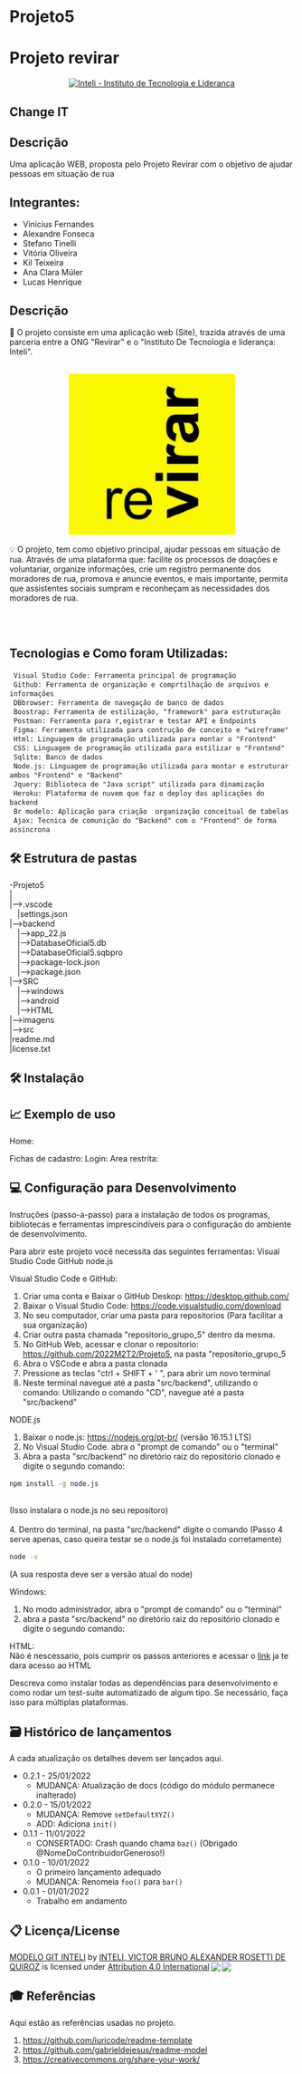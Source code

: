 # Projeto5
# Projeto revirar

<p align="center">
<a href= "https://www.inteli.edu.br/"><img src="https://www.inteli.edu.br/wp-content/uploads/2021/08/20172028/marca_1-2.png" alt="Inteli - Instituto de Tecnologia e Liderança" border="0"></a>
</p>

## Change IT

## Descrição
Uma aplicação WEB, proposta pelo Projeto Revirar com o objetivo de ajudar pessoas em situação de rua

## Integrantes: 
-    Vinicius Fernandes
-    Alexandre Fonseca
-    Stefano Tinelli
-    Vitória Oliveira
-    Kil Teixeira
-    Ana Clara Müler
-    Lucas Henrique

## Descrição

📜 O projeto consiste em uma aplicação web (Site), trazida através de uma parceria entre a ONG "Revirar" e o "Instituto De Tecnologia e liderança: Inteli".
<br><br>
<p align="center">
<a href="https://github.com/2022M2T2/Projeto5/blob/main/frontend/img/Logos/logo.png"><img class="imgdeg" src="src\img\Logos\logo.png" alt="Book" style="max-width: 80%; max-height: 80%;" /></a>


💡 O projeto, tem como objetivo principal, ajudar pessoas em situação de rua. Através de uma plataforma que: facilite os processos de doações e voluntariar, organize informações, crie um registro permanente dos moradores de rua, promova e anuncie eventos, e  mais importante, permita que assistentes sociais sumpram e reconheçam as necessidades dos moradores de rua.
<!-- <br><br>
May the force be with you! -->
<br><br>

## Tecnologias e Como foram Utilizadas:
     Visual Studio Code: Ferramenta principal de programação
     Github: Ferramenta de organização e comprtilhação de arquivos e informações
     DBbrowser: Ferramenta de navegação de banco de dados
     Boostrap: Ferramenta de estilização, "framework" para estruturação
     Postman: Ferramenta para r,egistrar e testar API e Endpoints
     Figma: Ferramenta utilizada para contrução de conceito e "wireframe"
     Html: Linguagem de programação utilizada para montar o "Frontend"
     CSS: Linguagem de programação utilizada para estilizar o "Frontend"
     Sqlite: Banco de dados
     Node.js: Linguagem de programação utilizada para montar e estruturar ambos "Frontend" e "Backend"
     Jquery: Biblioteca de "Java script" utilizada para dinamização
     Heroku: Plataforma de nuvem que faz o deploy das aplicações do backend
     Br modelo: Aplicação para criação  organização conceitual de tabelas
     Ajax: Tecnica de comunição do "Backend" com o "Frontend" de forma assincrona
     
     
## 🛠 Estrutura de pastas
 
-Projeto5<br>
|<br>
|-->.vscode<br>
  &emsp;|settings.json<br>
|-->backend<br>
  &emsp;|-->app_22.js<br>
  &emsp;|-->DatabaseOficial5.db<br>
  &emsp;|-->DatabaseOficial5.sqbpro<br>
  &emsp;|-->package-lock.json<br>
  &emsp;|-->package.json<br>
|-->SRC<br>
  &emsp;|-->windows<br>
  &emsp;|-->android<br>
  &emsp;|-->HTML<br>
|-->imagens<br>
|-->src<br>
|readme.md<br>
|license.txt<br>

<!-- Há também 4 pastas que seguem da seguinte forma:

<b>documentos</b>: Aqui estarão todos os documentos do projeto, mas principalmente o <b>GDD (Game Design Document)/Documentação do Sistema</b>. Há uma pasta <b>antigos</b> onde estarão todas as versões antigas da documentação.

<b>executáveis</b>: Aqui estarão todos os executáveis do jogo, prontos para rodar. Há no mínimo 3 pastas, uma para binários <b>Windows</b>, uma para binários <b>android</b> e uma para a <b>Web/HTML</b>

<b>imagens</b>: Algumas imagens do jogo/sistema e logos prontos para serem utilizados e visualizados.

<b>src</b>: Nesta pasta irá todo o código fonte do jogo/sistema, pronto para para ser baixado e modificado. -->

## 🛠 Instalação


## 📈 Exemplo de uso

<!-- Alguns exemplos interessantes e úteis sobre como seu projeto pode ser utilizado.

Adicione blocos de códigos e, se necessário, screenshots.

Este modelo pode ser copiado e utilizado à vontade. -->

     
     
Home:
     
Fichas de cadastro:
Login:
Area restrita:

## 💻 Configuração para Desenvolvimento
     
 Instruções (passo-a-passo) para a instalação de todos os programas, bibliotecas e ferramentas imprescindíveis para o configuração do ambiente de desenvolvimento.
<br>

Para abrir este projeto você necessita das seguintes ferramentas:
Visual Studio Code
GitHub 
node.js

Visual Studio Code e GitHub:  
1.   Criar uma conta e Baixar o GitHub Deskop: https://desktop.github.com/ 
2.   Baixar o Visual Studio Code: https://code.visualstudio.com/download 
3.   No seu computador, criar uma pasta para repositorios (Para facilitar a sua organização)
4.   Criar outra pasta chamada "repositorio_grupo_5" dentro da mesma.
5.   No GitHub Web, acessar e clonar o repositorio: https://github.com/2022M2T2/Projeto5, na pasta "repositorio_grupo_5
6.   Abra o VSCode e abra a pasta clonada
7.   Pressione as teclas "ctrl + SHIFT + ' ", para abrir um novo terminal
8.   Neste terminal navegue até a pasta "src/backend", utilizando o comando:
     Utilizando o comando "CD", navegue até a pasta "src/backend"
     
NODE.js
     
1.   Baixar o node.js: https://nodejs.org/pt-br/ (versão 16.15.1 LTS)
2.   No Visual Studio Code. abra o "prompt de comando" ou o "terminal"
3.   Abra a pasta "src/backend" no diretório raiz do repositório clonado e digite o segundo comando:
     
```sh
npm install -g node.js
``` 
<br>
(Isso instalara o node.js no seu repositoro)
<br>

<br>
4.   Dentro do terminal, na pasta "src/backend" digite o comando
     (Passo 4 serve apenas, caso queira testar se o node.js foi instalado corretamente)
     
```sh
node -v
```      
(A sua resposta deve ser a versão atual do node)

Windows:

1.   No modo administrador, abra o "prompt de comando" ou o "terminal"
2.   abra a pasta "src/backend" no diretório raiz do repositório clonado e digite o segundo comando:
<!-- 
```sh
npm install
``` 
(Isso instalará todas as dependências definidas no arquivo package.json que são necessárias para rodar o projeto.)
     <br>
5.   Agora o projeto já está pronto para ser modificado. 
6.   Caso ainda deseje iniciar a aplicação, digite o comando abaixo no terminal:
```sh
npm start
``` 
<br>

Agora você pode acessar a aplicação através do link http://127.0.0.1:3022/
O servidor está online
 -->
HTML:
     <br>
     Não é nescessario, pois cumprir os passos anteriores e acessar o <a href="http://127.0.0.1:3022/">link</a> ja te dara acesso ao HTML
     <br>


Descreva como instalar todas as dependências para desenvolvimento e como rodar um test-suite automatizado de algum tipo. Se necessário, faça isso para múltiplas plataformas.



## 🗃 Histórico de lançamentos

A cada atualização os detalhes devem ser lançados aqui.

* 0.2.1 - 25/01/2022
    * MUDANÇA: Atualização de docs (código do módulo permanece inalterado)
* 0.2.0 - 15/01/2022
    * MUDANÇA: Remove `setDefaultXYZ()`
    * ADD: Adiciona `init()`
* 0.1.1 - 11/01/2022
    * CONSERTADO: Crash quando chama `baz()` (Obrigado @NomeDoContribuidorGeneroso!)
* 0.1.0 - 10/01/2022
    * O primeiro lançamento adequado
    * MUDANÇA: Renomeia `foo()` para `bar()`
* 0.0.1 - 01/01/2022
    * Trabalho em andamento

## 📋 Licença/License

<p xmlns:cc="http://creativecommons.org/ns#" xmlns:dct="http://purl.org/dc/terms/"><a property="dct:title" rel="cc:attributionURL" href="https://github.com/Spidus/Teste_Final_1">MODELO GIT INTELI</a> by <a rel="cc:attributionURL dct:creator" property="cc:attributionName" href="https://www.yggbrasil.com.br/vr">INTELI, VICTOR BRUNO ALEXANDER ROSETTI DE QUIROZ</a> is licensed under <a href="http://creativecommons.org/licenses/by/4.0/?ref=chooser-v1" target="_blank" rel="license noopener noreferrer" style="display:inline-block;">Attribution 4.0 International<img style="height:22px!important;margin-left:3px;vertical-align:text-bottom;" src="https://mirrors.creativecommons.org/presskit/icons/cc.svg?ref=chooser-v1"><img style="height:22px!important;margin-left:3px;vertical-align:text-bottom;" src="https://mirrors.creativecommons.org/presskit/icons/by.svg?ref=chooser-v1"></a></p>

## 🎓 Referências

Aqui estão as referências usadas no projeto.

1. <https://github.com/iuricode/readme-template>
2. <https://github.com/gabrieldejesus/readme-model>
3. <https://creativecommons.org/share-your-work/>
